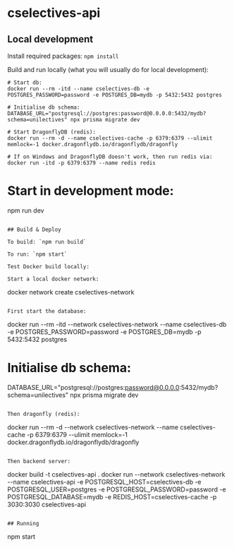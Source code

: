 # cselectives-api

## Local development

Install required packages: `npm install`

Build and run locally (what you will usually do for local development):
```
# Start db:
docker run --rm -itd --name cselectives-db -e POSTGRES_PASSWORD=password -e POSTGRES_DB=mydb -p 5432:5432 postgres

# Initialise db schema:
DATABASE_URL="postgresql://postgres:password@0.0.0.0:5432/mydb?schema=unilectives" npx prisma migrate dev

# Start DragonflyDB (redis):
docker run --rm -d --name cselectives-cache -p 6379:6379 --ulimit memlock=-1 docker.dragonflydb.io/dragonflydb/dragonfly

# If on Windows and DragonflyDB doesn't work, then run redis via:
docker run -itd -p 6379:6379 --name redis redis
```

# Start in development mode:
npm run dev
```

## Build & Deploy

To build: `npm run build`

To run: `npm start`

Test Docker build locally:

Start a local docker network:
```
docker network create cselectives-network
```

First start the database:
```
docker run --rm -itd --network cselectives-network --name cselectives-db -e POSTGRES_PASSWORD=password -e POSTGRES_DB=mydb -p 5432:5432 postgres
# Initialise db schema:
DATABASE_URL="postgresql://postgres:password@0.0.0.0:5432/mydb?schema=unilectives" npx prisma migrate dev
```

Then dragonfly (redis):
```
docker run --rm -d --network cselectives-network --name cselectives-cache -p 6379:6379 --ulimit memlock=-1 docker.dragonflydb.io/dragonflydb/dragonfly
```

Then backend server:
```
docker build -t cselectives-api .
docker run --network cselectives-network --name cselectives-api -e POSTGRESQL_HOST=cselectives-db -e POSTGRESQL_USER=postgres -e POSTGRESQL_PASSWORD=password -e POSTGRESQL_DATABASE=mydb -e REDIS_HOST=cselectives-cache -p 3030:3030 cselectives-api
```

## Running

```
npm start
```

